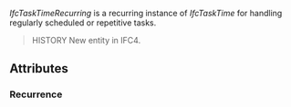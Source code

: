 _IfcTaskTimeRecurring_ is a recurring instance of _IfcTaskTime_ for handling regularly scheduled or repetitive tasks.

<!-- end of short definition -->


> HISTORY New entity in IFC4.

## Attributes

### Recurrence

